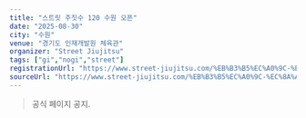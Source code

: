 ```yaml
---
title: "스트릿 주짓수 120 수원 오픈"
date: "2025-08-30"
city: "수원"
venue: "경기도 인재개발원 체육관"
organizer: "Street Jiujitsu"
tags: ["gi","nogi","street"]
registrationUrl: "https://www.street-jiujitsu.com/%EB%B3%B5%EC%A0%9C-%EC%8A%A4%ED%8A%B8%EB%A6%BF119-%EC%B2%9C%EC%95%88-%EC%98%A4%ED%94%88"
sourceUrl: "https://www.street-jiujitsu.com/%EB%B3%B5%EC%A0%9C-%EC%8A%A4%ED%8A%B8%EB%A6%BF119-%EC%B2%9C%EC%95%88-%EC%98%A4%ED%94%88"
---
```


> 공식 페이지 공지.
